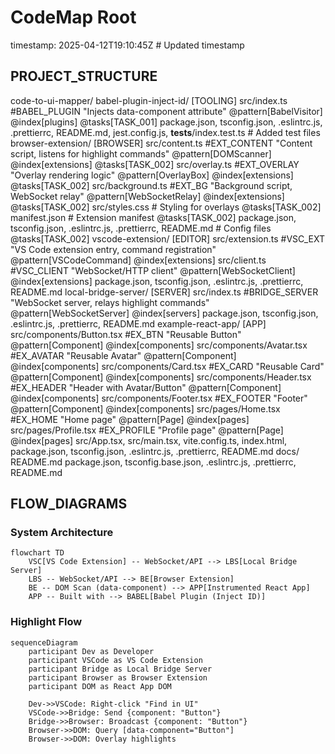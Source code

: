 # CodeMap Root
timestamp: 2025-04-12T19:10:45Z # Updated timestamp

## PROJECT_STRUCTURE
code-to-ui-mapper/
  babel-plugin-inject-id/ [TOOLING]
    src/index.ts #BABEL_PLUGIN "Injects data-component attribute" @pattern[BabelVisitor] @index[plugins] @tasks[TASK_001]
    package.json, tsconfig.json, .eslintrc.js, .prettierrc, README.md, jest.config.js, __tests__/index.test.ts # Added test files
  browser-extension/ [BROWSER]
    src/content.ts #EXT_CONTENT "Content script, listens for highlight commands" @pattern[DOMScanner] @index[extensions] @tasks[TASK_002]
    src/overlay.ts #EXT_OVERLAY "Overlay rendering logic" @pattern[OverlayBox] @index[extensions] @tasks[TASK_002]
    src/background.ts #EXT_BG "Background script, WebSocket relay" @pattern[WebSocketRelay] @index[extensions] @tasks[TASK_002]
    src/styles.css # Styling for overlays @tasks[TASK_002]
    manifest.json # Extension manifest @tasks[TASK_002]
    package.json, tsconfig.json, .eslintrc.js, .prettierrc, README.md # Config files @tasks[TASK_002]
  vscode-extension/ [EDITOR]
    src/extension.ts #VSC_EXT "VS Code extension entry, command registration" @pattern[VSCodeCommand] @index[extensions]
    src/client.ts #VSC_CLIENT "WebSocket/HTTP client" @pattern[WebSocketClient] @index[extensions]
    package.json, tsconfig.json, .eslintrc.js, .prettierrc, README.md
  local-bridge-server/ [SERVER]
    src/index.ts #BRIDGE_SERVER "WebSocket server, relays highlight commands" @pattern[WebSocketServer] @index[servers]
    package.json, tsconfig.json, .eslintrc.js, .prettierrc, README.md
  example-react-app/ [APP]
    src/components/Button.tsx #EX_BTN "Reusable Button" @pattern[Component] @index[components]
    src/components/Avatar.tsx #EX_AVATAR "Reusable Avatar" @pattern[Component] @index[components]
    src/components/Card.tsx #EX_CARD "Reusable Card" @pattern[Component] @index[components]
    src/components/Header.tsx #EX_HEADER "Header with Avatar/Button" @pattern[Component] @index[components]
    src/components/Footer.tsx #EX_FOOTER "Footer" @pattern[Component] @index[components]
    src/pages/Home.tsx #EX_HOME "Home page" @pattern[Page] @index[pages]
    src/pages/Profile.tsx #EX_PROFILE "Profile page" @pattern[Page] @index[pages]
    src/App.tsx, src/main.tsx, vite.config.ts, index.html, package.json, tsconfig.json, .eslintrc.js, .prettierrc, README.md
  docs/
    README.md
  package.json, tsconfig.base.json, .eslintrc.js, .prettierrc, README.md

## FLOW_DIAGRAMS

### System Architecture
```mermaid
flowchart TD
    VSC[VS Code Extension] -- WebSocket/API --> LBS[Local Bridge Server]
    LBS -- WebSocket/API --> BE[Browser Extension]
    BE -- DOM Scan (data-component) --> APP[Instrumented React App]
    APP -- Built with --> BABEL[Babel Plugin (Inject ID)]
```

### Highlight Flow
```mermaid
sequenceDiagram
    participant Dev as Developer
    participant VSCode as VS Code Extension
    participant Bridge as Local Bridge Server
    participant Browser as Browser Extension
    participant DOM as React App DOM

    Dev->>VSCode: Right-click "Find in UI"
    VSCode->>Bridge: Send {component: "Button"}
    Bridge->>Browser: Broadcast {component: "Button"}
    Browser->>DOM: Query [data-component="Button"]
    Browser->>DOM: Overlay highlights
